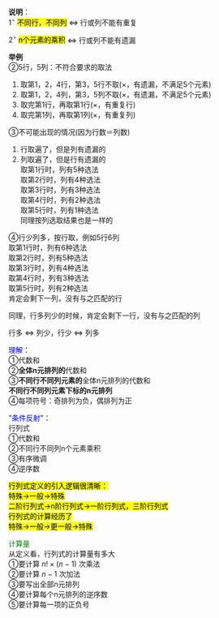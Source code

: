 **说明**：    
 $1^\circ$ <mark>不同行，不同列</mark> $\Leftrightarrow$ 行或列不能有重复    
    
 $2^\circ$ <mark>n个元素的乘积</mark> $\Leftrightarrow$ 行或列不能有遗漏    
    
**举例**    
②5行，5列：不符合要求的取法    
1. 取第1，2，4行，第3，5行不取(×，有遗漏，不满足5个元素)    
2. 取第1，2，4列，第3，5列不取(×，有遗漏，不满足5个元素)    
3. 取完第1行，再取第1行(×，有重复行)    
4. 取完第1列，再取第1列(×，有重复列)    
    
③不可能出现的情况(因为行数＝列数)    
1. 行取遍了，但是列有遗漏的    
2. 列取遍了，但是行有遗漏的    
取第1行时，列有5种选法    
取第2行时，列有4种选法    
取第3行时，列有3种选法    
取第4行时，列有2种选法    
取第5行时，列有1种选法    
同理按列选取结果也是一样的    
    
④行少列多，按行取，例如5行6列    
取第1行时，列有6种选法    
取第2行时，列有5种选法    
取第3行时，列有4种选法    
取第4行时，列有3种选法    
取第5行时，列有2种选法    
肯定会剩下一列，没有与之匹配的行    
    
同理，行多列少的时候，肯定会剩下一行，没有与之匹配的列    
    
行多 $\Leftrightarrow$ 列少，行少 $\Leftrightarrow$ 列多    
    
    
<font color=blue>理解</font>：    
①代数和    
②**全体n元排列的**代数和    
③**不同行不同列元素的**全体n元排列的代数和    
**不同行不同列元素下标的n元排列**    
④每项符号：奇排列为负，偶排列为正    
    
<font color=blue>"条件反射"</font>：    
行列式    
①代数和    
②不同行不同列n个元素乘积    
③有序微调    
④逆序数    
    
<mark>行列式定义的引入逻辑很清晰：</mark>    
<mark>特殊→一般→特殊</mark>    
<mark>二阶行列式→n阶行列式→一阶行列式，三阶行列式</mark>    
<mark>行列式的计算经历了</mark>    
<mark>特殊→一般→更一般→特殊</mark>    
    
<font color=green>计算量</font>    
从定义看，行列式的计算量有多大    
①要计算 $n!\times (n-1)$ 次乘法    
②要计算 $n-1$ 次加法    
③要写出全部n元排列    
④要计算每个n元排列的逆序数    
⑤要计算每一项的正负号    
